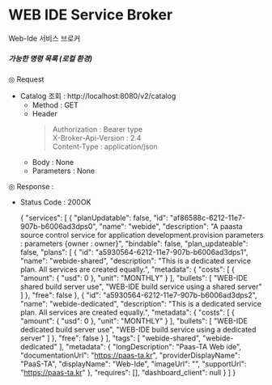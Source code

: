 WEB IDE Service Broker 
==================
Web-Ide 서비스 브로커

##### 가능한 명령 목록 (로컬 환경)


◎ Request
- Catalog 조회 : http://localhost:8080/v2/catalog
  - Method : GET 
  - Header
    > Authorization : Bearer type \
      X-Broker-Api-Version : 2.4 \
      Content-Type : application/json
  - Body : None 
  - Parameters : None
  
◎ Response : 
- Status Code : 200OK

	
	{
        "services": [
            {
                "planUpdatable": false,
                "id": "af86588c-6212-11e7-907b-b6006ad3dps0",
                "name": "webide",
                "description": "A paasta source control service for application development.provision parameters : parameters {owner : owner}",
                "bindable": false,
                "plan_updateable": false,
                "plans": [
                    {
                        "id": "a5930564-6212-11e7-907b-b6006ad3dps1",
                        "name": "webide-shared",
                        "description": "This is a dedicated service plan. All services are created equally.",
                        "metadata": {
                            "costs": [
                                {
                                    "amount": {
                                        "usd": 0
                                    },
                                    "unit": "MONTHLY"
                                }
                            ],
                            "bullets": [
                                "WEB-IDE shared build server use",
                                "WEB-IDE build service using a shared server"
                            ]
                        },
                        "free": false
                    },
                    {
                        "id": "a5930564-6212-11e7-907b-b6006ad3dps2",
                        "name": "webide-dedicated",
                        "description": "This is a dedicated service plan. All services are created equally.",
                        "metadata": {
                            "costs": [
                                {
                                    "amount": {
                                        "usd": 0
                                    },
                                    "unit": "MONTHLY"
                                }
                            ],
                            "bullets": [
                                "WEB-IDE dedicated build server use",
                                "WEB-IDE build service using a dedicated server"
                            ]
                        },
                        "free": false
                    }
                ],
                "tags": [
                    "webide-shared",
                    "webide-dedicated"
                ],
                "metadata": {
                    "longDescription": "Paas-TA Web ide",
                    "documentationUrl": "https://paas-ta.kr",
                    "providerDisplayName": "PaaS-TA",
                    "displayName": "Web-Ide",
                    "imageUrl": "",
                    "supportUrl": "https://paas-ta.kr"
                },
                "requires": [],
                "dashboard_client": null
            }
        ]
    }
